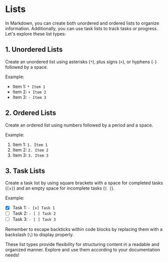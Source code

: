 # Lists

In Markdown, you can create both unordered and ordered lists to organize information. Additionally, you can use task lists to track tasks or progress. Let's explore these list types:

## 1. Unordered Lists

Create an unordered list using asterisks (`*`), plus signs (`+`), or hyphens (`-`) followed by a space.

Example:

- Item 1: `* Item 1`
- Item 2: `+ Item 2`
- Item 3: `- Item 3`

## 2. Ordered Lists

Create an ordered list using numbers followed by a period and a space.

Example:

1. Item 1: `1. Item 1`
2. Item 2: `2. Item 2`
3. Item 3: `3. Item 3`

## 3. Task Lists

Create a task list by using square brackets with a space for completed tasks (`[x]`) and an empty space for incomplete tasks (`[ ]`).

Example:

- [x] Task 1: `- [x] Task 1`
- [ ] Task 2: `- [ ] Task 2`
- [ ] Task 3: `- [ ] Task 3`

Remember to escape backticks within code blocks by replacing them with a backslash (`\`) to display properly.

These list types provide flexibility for structuring content in a readable and organized manner. Explore and use them according to your documentation needs!
